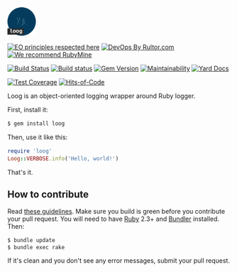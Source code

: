 <img src="/logo.svg" width="64px" height="64px"/>

[![EO principles respected here](http://www.elegantobjects.org/badge.svg)](http://www.elegantobjects.org)
[![DevOps By Rultor.com](http://www.rultor.com/b/yegor256/loog)](http://www.rultor.com/p/yegor256/loog)
[![We recommend RubyMine](http://www.elegantobjects.org/rubymine.svg)](https://www.jetbrains.com/ruby/)

[![Build Status](https://travis-ci.org/yegor256/loog.svg)](https://travis-ci.org/yegor256/loog)
[![Build status](https://ci.appveyor.com/api/projects/status/4wypa4uq4anp155x?svg=true)](https://ci.appveyor.com/project/yegor256/loog)
[![Gem Version](https://badge.fury.io/rb/loog.svg)](http://badge.fury.io/rb/loog)
[![Maintainability](https://api.codeclimate.com/v1/badges/5528e182bb5e4a2ecc1f/maintainability)](https://codeclimate.com/github/yegor256/loog/maintainability)
[![Yard Docs](http://img.shields.io/badge/yard-docs-blue.svg)](http://rubydoc.info/github/yegor256/loog/master/frames)

[![Test Coverage](https://img.shields.io/codecov/c/github/yegor256/loog.svg)](https://codecov.io/github/yegor256/loog?branch=master)
[![Hits-of-Code](https://hitsofcode.com/github/yegor256/loog)](https://hitsofcode.com/view/github/yegor256/loog)

Loog is an object-oriented logging wrapper around Ruby logger.

First, install it:

```bash
$ gem install loog
```

Then, use it like this:

```ruby
require 'loog'
Loog::VERBOSE.info('Hello, world!')
```

That's it.

## How to contribute

Read [these guidelines](https://www.yegor256.com/2014/04/15/github-guidelines.html).
Make sure you build is green before you contribute
your pull request. You will need to have [Ruby](https://www.ruby-lang.org/en/) 2.3+ and
[Bundler](https://bundler.io/) installed. Then:

```
$ bundle update
$ bundle exec rake
```

If it's clean and you don't see any error messages, submit your pull request.

